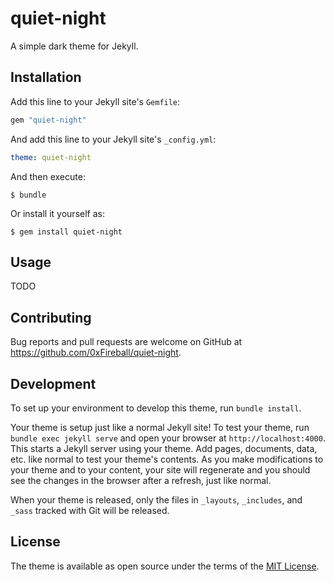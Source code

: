 # quiet-night

A simple dark theme for Jekyll.

## Installation

Add this line to your Jekyll site's `Gemfile`:

```ruby
gem "quiet-night"
```

And add this line to your Jekyll site's `_config.yml`:

```yaml
theme: quiet-night
```

And then execute:

    $ bundle

Or install it yourself as:

    $ gem install quiet-night

## Usage

TODO

## Contributing

Bug reports and pull requests are welcome on GitHub at https://github.com/0xFireball/quiet-night.

## Development

To set up your environment to develop this theme, run `bundle install`.

Your theme is setup just like a normal Jekyll site! To test your theme, run `bundle exec jekyll serve` and open your browser at `http://localhost:4000`. This starts a Jekyll server using your theme. Add pages, documents, data, etc. like normal to test your theme's contents. As you make modifications to your theme and to your content, your site will regenerate and you should see the changes in the browser after a refresh, just like normal.

When your theme is released, only the files in `_layouts`, `_includes`, and `_sass` tracked with Git will be released.

## License

The theme is available as open source under the terms of the [MIT License](https://opensource.org/licenses/MIT).

